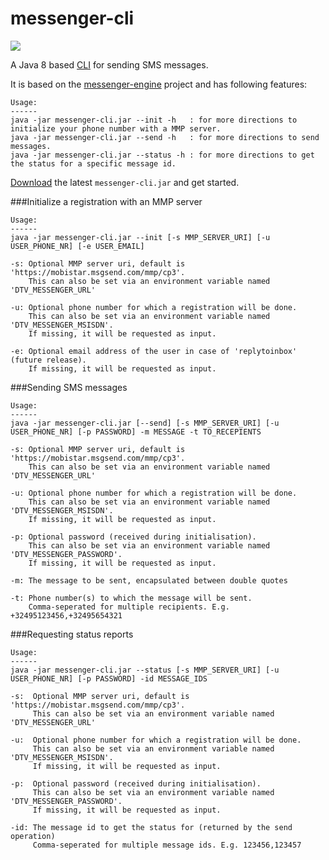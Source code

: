 messenger-cli
=============
![](https://img.shields.io/shippable/56609a0f1895ca44744bd9e4.svg)

A Java 8 based [CLI](https://nl.wikipedia.org/wiki/Command-line-interface) for sending SMS messages. 

It is based on the [messenger-engine](https://github.com/dfranssen/messenger-engine) project and has following features:

```
Usage:
------
java -jar messenger-cli.jar --init -h   : for more directions to initialize your phone number with a MMP server.
java -jar messenger-cli.jar --send -h   : for more directions to send messages.
java -jar messenger-cli.jar --status -h : for more directions to get the status for a specific message id.
```

[Download](https://github.com/dfranssen/messenger-cli/releases/latest) the latest `messenger-cli.jar` and get started.

###Initialize a registration with an MMP server
```
Usage:
------
java -jar messenger-cli.jar --init [-s MMP_SERVER_URI] [-u USER_PHONE_NR] [-e USER_EMAIL]

-s: Optional MMP server uri, default is 'https://mobistar.msgsend.com/mmp/cp3'.
    This can also be set via an environment variable named 'DTV_MESSENGER_URL'

-u: Optional phone number for which a registration will be done.
    This can also be set via an environment variable named 'DTV_MESSENGER_MSISDN'.
    If missing, it will be requested as input.

-e: Optional email address of the user in case of 'replytoinbox' (future release).
    If missing, it will be requested as input.
```

###Sending SMS messages
```
Usage:
------
java -jar messenger-cli.jar [--send] [-s MMP_SERVER_URI] [-u USER_PHONE_NR] [-p PASSWORD] -m MESSAGE -t TO_RECEPIENTS

-s: Optional MMP server uri, default is 'https://mobistar.msgsend.com/mmp/cp3'.
    This can also be set via an environment variable named 'DTV_MESSENGER_URL'

-u: Optional phone number for which a registration will be done.
    This can also be set via an environment variable named 'DTV_MESSENGER_MSISDN'.
    If missing, it will be requested as input.

-p: Optional password (received during initialisation).
    This can also be set via an environment variable named 'DTV_MESSENGER_PASSWORD'.
    If missing, it will be requested as input.

-m: The message to be sent, encapsulated between double quotes

-t: Phone number(s) to which the message will be sent.
    Comma-seperated for multiple recipients. E.g. +32495123456,+32495654321
```

###Requesting status reports
```
Usage:
------
java -jar messenger-cli.jar --status [-s MMP_SERVER_URI] [-u USER_PHONE_NR] [-p PASSWORD] -id MESSAGE_IDS

-s:  Optional MMP server uri, default is 'https://mobistar.msgsend.com/mmp/cp3'.
     This can also be set via an environment variable named 'DTV_MESSENGER_URL'

-u:  Optional phone number for which a registration will be done.
     This can also be set via an environment variable named 'DTV_MESSENGER_MSISDN'.
     If missing, it will be requested as input.

-p:  Optional password (received during initialisation).
     This can also be set via an environment variable named 'DTV_MESSENGER_PASSWORD'.
     If missing, it will be requested as input.

-id: The message id to get the status for (returned by the send operation)
     Comma-seperated for multiple message ids. E.g. 123456,123457
```